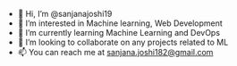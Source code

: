 - 👋 Hi, I’m @sanjanajoshi19
- 👀 I’m interested in Machine learning, Web Development 
- 🌱 I’m currently learning Machine Learning and DevOps
- 💞️ I’m looking to collaborate on any projects related to ML
- 📫 You can reach me at sanjana.joshi182@gmail.com

<!---
sanjanajoshi19/sanjanajoshi19 is a ✨ special ✨ repository because its `README.md` (this file) appears on your GitHub profile.
You can click the Preview link to take a look at your changes.
--->
